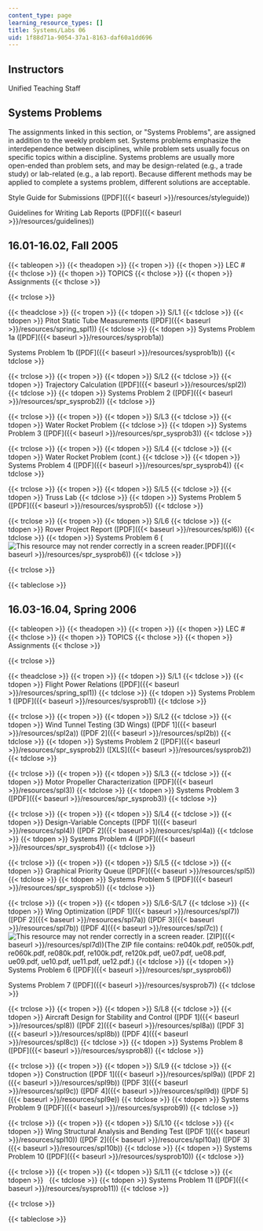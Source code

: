 ```yaml
---
content_type: page
learning_resource_types: []
title: Systems/Labs 06
uid: 1f88d71a-9054-37a1-8163-daf60a1dd696
---
```


Instructors
-----------

Unified Teaching Staff

Systems Problems
----------------

The assignments linked in this section, or "Systems Problems", are assigned in addition to the weekly problem set. Systems problems emphasize the interdependence between disciplines, while problem sets usually focus on specific topics within a discipline. Systems problems are usually more open-ended than problem sets, and may be design-related (e.g., a trade study) or lab-related (e.g., a lab report). Because different methods may be applied to complete a systems problem, different solutions are acceptable.

Style Guide for Submissions ([PDF]({{< baseurl >}}/resources/styleguide))

Guidelines for Writing Lab Reports ([PDF]({{< baseurl >}}/resources/guidelines))

16.01-16.02, Fall 2005
----------------------

{{< tableopen >}}
{{< theadopen >}}
{{< tropen >}}
{{< thopen >}}
LEC #
{{< thclose >}}
{{< thopen >}}
TOPICS
{{< thclose >}}
{{< thopen >}}
Assignments
{{< thclose >}}

{{< trclose >}}

{{< theadclose >}}
{{< tropen >}}
{{< tdopen >}}
S/L1
{{< tdclose >}}
{{< tdopen >}}
Pitot Static Tube Measurements ([PDF]({{< baseurl >}}/resources/spring_spl1))
{{< tdclose >}}
{{< tdopen >}}
Systems Problem 1a ([PDF]({{< baseurl >}}/resources/sysprob1a))  
  
Systems Problem 1b ([PDF]({{< baseurl >}}/resources/sysprob1b))
{{< tdclose >}}

{{< trclose >}}
{{< tropen >}}
{{< tdopen >}}
S/L2
{{< tdclose >}}
{{< tdopen >}}
Trajectory Calculation ([PDF]({{< baseurl >}}/resources/spl2))
{{< tdclose >}}
{{< tdopen >}}
Systems Problem 2 ([PDF]({{< baseurl >}}/resources/spr_sysprob2))
{{< tdclose >}}

{{< trclose >}}
{{< tropen >}}
{{< tdopen >}}
S/L3
{{< tdclose >}}
{{< tdopen >}}
Water Rocket Problem
{{< tdclose >}}
{{< tdopen >}}
Systems Problem 3 ([PDF]({{< baseurl >}}/resources/spr_sysprob3))
{{< tdclose >}}

{{< trclose >}}
{{< tropen >}}
{{< tdopen >}}
S/L4
{{< tdclose >}}
{{< tdopen >}}
Water Rocket Problem (cont.)
{{< tdclose >}}
{{< tdopen >}}
Systems Problem 4 ([PDF]({{< baseurl >}}/resources/spr_sysprob4))
{{< tdclose >}}

{{< trclose >}}
{{< tropen >}}
{{< tdopen >}}
S/L5
{{< tdclose >}}
{{< tdopen >}}
Truss Lab
{{< tdclose >}}
{{< tdopen >}}
Systems Problem 5 ([PDF]({{< baseurl >}}/resources/sysprob5))
{{< tdclose >}}

{{< trclose >}}
{{< tropen >}}
{{< tdopen >}}
S/L6
{{< tdclose >}}
{{< tdopen >}}
Rover Project Report ([PDF]({{< baseurl >}}/resources/spl6))
{{< tdclose >}}
{{< tdopen >}}
Systems Problem 6 (![This resource may not render correctly in a screen reader.](/images/inacessible.gif)[PDF]({{< baseurl >}}/resources/spr_sysprob6))
{{< tdclose >}}

{{< trclose >}}

{{< tableclose >}}

16.03-16.04, Spring 2006
------------------------

{{< tableopen >}}
{{< theadopen >}}
{{< tropen >}}
{{< thopen >}}
LEC #
{{< thclose >}}
{{< thopen >}}
TOPICS
{{< thclose >}}
{{< thopen >}}
Assignments
{{< thclose >}}

{{< trclose >}}

{{< theadclose >}}
{{< tropen >}}
{{< tdopen >}}
S/L1
{{< tdclose >}}
{{< tdopen >}}
Flight Power Relations ([PDF]({{< baseurl >}}/resources/spring_spl1))
{{< tdclose >}}
{{< tdopen >}}
Systems Problem 1 ([PDF]({{< baseurl >}}/resources/sysprob1))
{{< tdclose >}}

{{< trclose >}}
{{< tropen >}}
{{< tdopen >}}
S/L2
{{< tdclose >}}
{{< tdopen >}}
Wind Tunnel Testing (3D Wings) ([PDF 1]({{< baseurl >}}/resources/spl2a)) ([PDF 2]({{< baseurl >}}/resources/spl2b))
{{< tdclose >}}
{{< tdopen >}}
Systems Problem 2 ([PDF]({{< baseurl >}}/resources/spr_sysprob2)) ([XLS]({{< baseurl >}}/resources/sysprob2))
{{< tdclose >}}

{{< trclose >}}
{{< tropen >}}
{{< tdopen >}}
S/L3
{{< tdclose >}}
{{< tdopen >}}
Motor Propeller Characterization ([PDF]({{< baseurl >}}/resources/spl3))
{{< tdclose >}}
{{< tdopen >}}
Systems Problem 3 ([PDF]({{< baseurl >}}/resources/spr_sysprob3))
{{< tdclose >}}

{{< trclose >}}
{{< tropen >}}
{{< tdopen >}}
S/L4
{{< tdclose >}}
{{< tdopen >}}
Design-Variable Concepts ([PDF 1]({{< baseurl >}}/resources/spl4)) ([PDF 2]({{< baseurl >}}/resources/spl4a))
{{< tdclose >}}
{{< tdopen >}}
Systems Problem 4 ([PDF]({{< baseurl >}}/resources/spr_sysprob4))
{{< tdclose >}}

{{< trclose >}}
{{< tropen >}}
{{< tdopen >}}
S/L5
{{< tdclose >}}
{{< tdopen >}}
Graphical Priority Queue ([PDF]({{< baseurl >}}/resources/spl5))
{{< tdclose >}}
{{< tdopen >}}
Systems Problem 5 ([PDF]({{< baseurl >}}/resources/spr_sysprob5))
{{< tdclose >}}

{{< trclose >}}
{{< tropen >}}
{{< tdopen >}}
S/L6-S/L7
{{< tdclose >}}
{{< tdopen >}}
Wing Optimization ([PDF 1]({{< baseurl >}}/resources/spl7)) ([PDF 2]({{< baseurl >}}/resources/spl7a)) ([PDF 3]({{< baseurl >}}/resources/spl7b)) ([PDF 4]({{< baseurl >}}/resources/spl7c)) (![This resource may not render correctly in a screen reader.](/images/inacessible.gif) [ZIP]({{< baseurl >}}/resources/spl7d))(The ZIP file contains: re040k.pdf, re050k.pdf, re060k.pdf, re080k.pdf, re100k.pdf, re120k.pdf, ue07.pdf, ue08.pdf, ue09.pdf, ue10.pdf, ue11.pdf, ue12.pdf.)
{{< tdclose >}}
{{< tdopen >}}
Systems Problem 6 ([PDF]({{< baseurl >}}/resources/spr_sysprob6))  
  
Systems Problem 7 ([PDF]({{< baseurl >}}/resources/sysprob7))
{{< tdclose >}}

{{< trclose >}}
{{< tropen >}}
{{< tdopen >}}
S/L8
{{< tdclose >}}
{{< tdopen >}}
Aircraft Design for Stability and Control ([PDF 1]({{< baseurl >}}/resources/spl8)) ([PDF 2]({{< baseurl >}}/resources/spl8a)) ([PDF 3]({{< baseurl >}}/resources/spl8b)) ([PDF 4]({{< baseurl >}}/resources/spl8c))
{{< tdclose >}}
{{< tdopen >}}
Systems Problem 8 ([PDF]({{< baseurl >}}/resources/sysprob8))
{{< tdclose >}}

{{< trclose >}}
{{< tropen >}}
{{< tdopen >}}
S/L9
{{< tdclose >}}
{{< tdopen >}}
Construction ([PDF 1]({{< baseurl >}}/resources/spl9a)) ([PDF 2]({{< baseurl >}}/resources/spl9b)) ([PDF 3]({{< baseurl >}}/resources/spl9c)) ([PDF 4]({{< baseurl >}}/resources/spl9d)) ([PDF 5]({{< baseurl >}}/resources/spl9e))
{{< tdclose >}}
{{< tdopen >}}
Systems Problem 9 ([PDF]({{< baseurl >}}/resources/sysprob9))
{{< tdclose >}}

{{< trclose >}}
{{< tropen >}}
{{< tdopen >}}
S/L10
{{< tdclose >}}
{{< tdopen >}}
Wing Structural Analysis and Bending Test ([PDF 1]({{< baseurl >}}/resources/spl10)) ([PDF 2]({{< baseurl >}}/resources/spl10a)) ([PDF 3]({{< baseurl >}}/resources/spl10b))
{{< tdclose >}}
{{< tdopen >}}
Systems Problem 10 ([PDF]({{< baseurl >}}/resources/sysprob10))
{{< tdclose >}}

{{< trclose >}}
{{< tropen >}}
{{< tdopen >}}
S/L11
{{< tdclose >}}
{{< tdopen >}}
 
{{< tdclose >}}
{{< tdopen >}}
Systems Problem 11 ([PDF]({{< baseurl >}}/resources/sysprob11))
{{< tdclose >}}

{{< trclose >}}

{{< tableclose >}}
